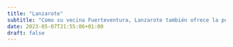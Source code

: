 ```yaml
---
title: "Lanzarote"
subtitle: "Como su vecina Fuerteventura, Lanzarote también ofrece la posibilidad de ver Gran Canaria y Tenerife."
date: 2023-05-07T21:55:06+01:00
draft: false
---
```

